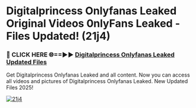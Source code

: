 # Digitalprincess Onlyfanas Leaked Original Videos 0nlyFans Leaked - Files Updated! (21j4)

<h3>🔴 CLICK HERE 🌐==►► <a href="https://tinyurl.com/3hn5wdd3" rel="nofollow">Digitalprincess Onlyfanas Leaked Updated Files</a></h3>

Get Digitalprincess Onlyfanas Leaked and all content. Now you can access all videos and pictures of Digitalprincess Onlyfanas Leaked. New Updated Files 2025!

[![21j4](https://i.imgur.com/4HnBqBT.gif)](https://tinyurl.com/3hn5wdd3)
